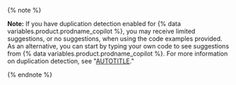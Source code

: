 {% note %}

**Note:** If you have duplication detection enabled for {% data variables.product.prodname_copilot %}, you may receive limited suggestions, or no suggestions, when using the code examples provided. As an alternative, you can start by typing your own code to see suggestions from {% data variables.product.prodname_copilot %}. For more information on duplication detection, see "[AUTOTITLE](/copilot/configuring-github-copilot/configuring-your-personal-github-copilot-settings-on-githubcom#enabling-or-disabling-suggestions-matching-public-code)."

{% endnote %}
